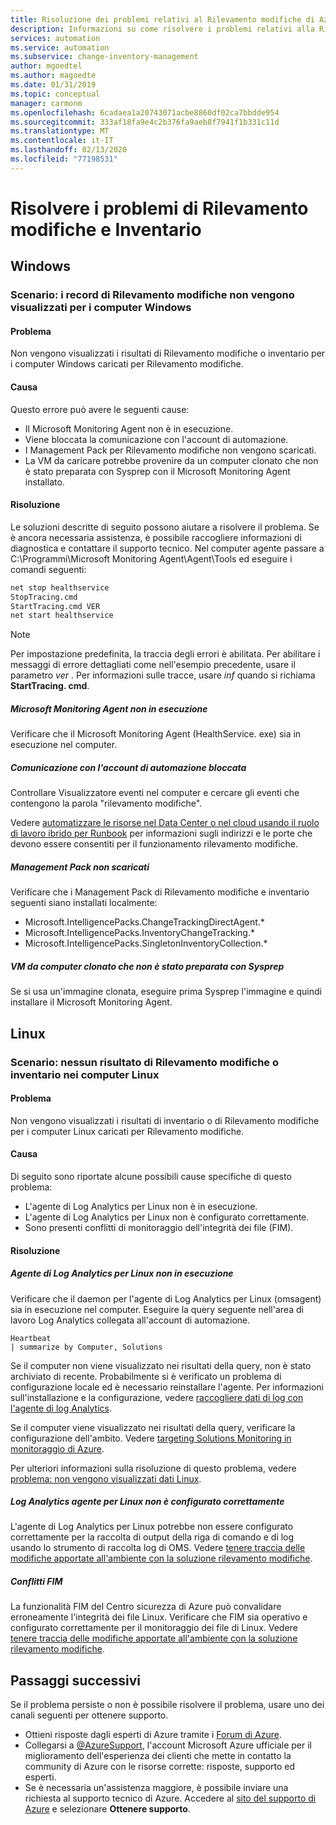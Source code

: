 ```yaml
---
title: Risoluzione dei problemi relativi al Rilevamento modifiche di Azure
description: Informazioni su come risolvere i problemi relativi alla Rilevamento modifiche di automazione di Azure e alla funzionalità di inventario.
services: automation
ms.service: automation
ms.subservice: change-inventory-management
author: mgoedtel
ms.author: magoedte
ms.date: 01/31/2019
ms.topic: conceptual
manager: carmonm
ms.openlocfilehash: 6cadaea1a20743071acbe8860df02ca7bbdde954
ms.sourcegitcommit: 333af18fa9e4c2b376fa9aeb8f7941f1b331c11d
ms.translationtype: MT
ms.contentlocale: it-IT
ms.lasthandoff: 02/13/2020
ms.locfileid: "77198531"
---
```

# <a name="troubleshoot-change-tracking-and-inventory"></a>Risolvere i problemi di Rilevamento modifiche e Inventario

## <a name="windows"></a>Windows

### <a name="records-not-showing-windows"></a>Scenario: i record di Rilevamento modifiche non vengono visualizzati per i computer Windows

#### <a name="issue"></a>Problema

Non vengono visualizzati i risultati di Rilevamento modifiche o inventario per i computer Windows caricati per Rilevamento modifiche.

#### <a name="cause"></a>Causa

Questo errore può avere le seguenti cause:

* Il Microsoft Monitoring Agent non è in esecuzione.
* Viene bloccata la comunicazione con l'account di automazione.
* I Management Pack per Rilevamento modifiche non vengono scaricati.
* La VM da caricare potrebbe provenire da un computer clonato che non è stato preparata con Sysprep con il Microsoft Monitoring Agent installato.

#### <a name="resolution"></a>Risoluzione

Le soluzioni descritte di seguito possono aiutare a risolvere il problema. Se è ancora necessaria assistenza, è possibile raccogliere informazioni di diagnostica e contattare il supporto tecnico. Nel computer agente passare a C:\Programmi\Microsoft Monitoring Agent\Agent\Tools ed eseguire i comandi seguenti:

```cmd
net stop healthservice
StopTracing.cmd
StartTracing.cmd VER
net start healthservice
```

> [!NOTE]
> Per impostazione predefinita, la traccia degli errori è abilitata. Per abilitare i messaggi di errore dettagliati come nell'esempio precedente, usare il parametro *ver* . Per informazioni sulle tracce, usare *inf* quando si richiama **StartTracing. cmd**.

##### <a name="microsoft-monitoring-agent-not-running"></a>Microsoft Monitoring Agent non in esecuzione

Verificare che il Microsoft Monitoring Agent (HealthService. exe) sia in esecuzione nel computer.

##### <a name="communication-to-automation-account-blocked"></a>Comunicazione con l'account di automazione bloccata

Controllare Visualizzatore eventi nel computer e cercare gli eventi che contengono la parola "rilevamento modifiche".

Vedere [automatizzare le risorse nel Data Center o nel cloud usando il ruolo di lavoro ibrido per Runbook](../automation-hybrid-runbook-worker.md#network-planning) per informazioni sugli indirizzi e le porte che devono essere consentiti per il funzionamento rilevamento modifiche.

##### <a name="management-packs-not-downloaded"></a>Management Pack non scaricati

Verificare che i Management Pack di Rilevamento modifiche e inventario seguenti siano installati localmente:

* Microsoft.IntelligencePacks.ChangeTrackingDirectAgent.*
* Microsoft.IntelligencePacks.InventoryChangeTracking.*
* Microsoft.IntelligencePacks.SingletonInventoryCollection.*

##### <a name="vm-from-cloned-machine-that-has-not-been-sysprepped"></a>VM da computer clonato che non è stato preparata con Sysprep

Se si usa un'immagine clonata, eseguire prima Sysprep l'immagine e quindi installare il Microsoft Monitoring Agent.

## <a name="linux"></a>Linux

### <a name="scenario-no-change-tracking-or-inventory-results-on-linux-machines"></a>Scenario: nessun risultato di Rilevamento modifiche o inventario nei computer Linux

#### <a name="issue"></a>Problema

Non vengono visualizzati i risultati di inventario o di Rilevamento modifiche per i computer Linux caricati per Rilevamento modifiche. 

#### <a name="cause"></a>Causa
Di seguito sono riportate alcune possibili cause specifiche di questo problema:
* L'agente di Log Analytics per Linux non è in esecuzione.
* L'agente di Log Analytics per Linux non è configurato correttamente.
* Sono presenti conflitti di monitoraggio dell'integrità dei file (FIM).

#### <a name="resolution"></a>Risoluzione 

##### <a name="log-analytics-agent-for-linux-not-running"></a>Agente di Log Analytics per Linux non in esecuzione

Verificare che il daemon per l'agente di Log Analytics per Linux (omsagent) sia in esecuzione nel computer. Eseguire la query seguente nell'area di lavoro Log Analytics collegata all'account di automazione.

```loganalytics Copy
Heartbeat
| summarize by Computer, Solutions
```

Se il computer non viene visualizzato nei risultati della query, non è stato archiviato di recente. Probabilmente si è verificato un problema di configurazione locale ed è necessario reinstallare l'agente. Per informazioni sull'installazione e la configurazione, vedere [raccogliere dati di log con l'agente di log Analytics](https://docs.microsoft.com/azure/azure-monitor/platform/log-analytics-agent). 

Se il computer viene visualizzato nei risultati della query, verificare la configurazione dell'ambito. Vedere [targeting Solutions Monitoring in monitoraggio di Azure](https://docs.microsoft.com/azure/azure-monitor/insights/solution-targeting).

Per ulteriori informazioni sulla risoluzione di questo problema, vedere [problema: non vengono visualizzati dati Linux](https://docs.microsoft.com/azure/azure-monitor/platform/agent-linux-troubleshoot#issue-you-are-not-seeing-any-linux-data).

##### <a name="log-analytics-agent-for-linux-not-configured-correctly"></a>Log Analytics agente per Linux non è configurato correttamente

L'agente di Log Analytics per Linux potrebbe non essere configurato correttamente per la raccolta di output della riga di comando e di log usando lo strumento di raccolta log di OMS. Vedere [tenere traccia delle modifiche apportate all'ambiente con la soluzione rilevamento modifiche](../change-tracking.md).

##### <a name="fim-conflicts"></a>Conflitti FIM

La funzionalità FIM del Centro sicurezza di Azure può convalidare erroneamente l'integrità dei file Linux. Verificare che FIM sia operativo e configurato correttamente per il monitoraggio dei file di Linux. Vedere [tenere traccia delle modifiche apportate all'ambiente con la soluzione rilevamento modifiche](../change-tracking.md).

## <a name="next-steps"></a>Passaggi successivi

Se il problema persiste o non è possibile risolvere il problema, usare uno dei canali seguenti per ottenere supporto.

* Ottieni risposte dagli esperti di Azure tramite i [Forum di Azure](https://azure.microsoft.com/support/forums/).
* Collegarsi a [@AzureSupport](https://twitter.com/azuresupport), l'account Microsoft Azure ufficiale per il miglioramento dell'esperienza dei clienti che mette in contatto la community di Azure con le risorse corrette: risposte, supporto ed esperti.
* Se è necessaria un'assistenza maggiore, è possibile inviare una richiesta al supporto tecnico di Azure. Accedere al [sito del supporto di Azure](https://azure.microsoft.com/support/options/) e selezionare **Ottenere supporto**.
